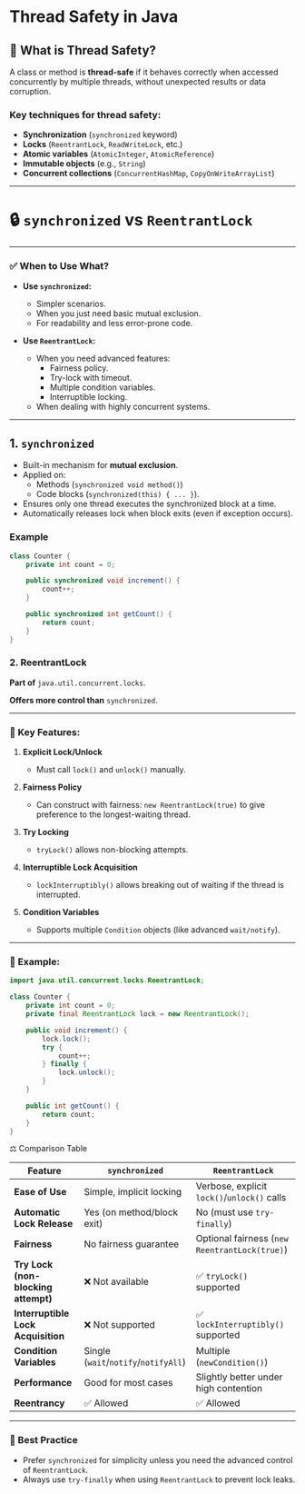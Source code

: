 # Thread Safety in Java

## 📌 What is Thread Safety?
A class or method is **thread-safe** if it behaves correctly when accessed concurrently by multiple threads, without unexpected results or data corruption.

### Key techniques for thread safety:
- **Synchronization** (`synchronized` keyword)
- **Locks** (`ReentrantLock`, `ReadWriteLock`, etc.)
- **Atomic variables** (`AtomicInteger`, `AtomicReference`)
- **Immutable objects** (e.g., `String`)
- **Concurrent collections** (`ConcurrentHashMap`, `CopyOnWriteArrayList`)

---

# 🔒 `synchronized` vs `ReentrantLock`

---

### ✅ When to Use What?

- **Use `synchronized`:**
    - Simpler scenarios.
    - When you just need basic mutual exclusion.
    - For readability and less error-prone code.

- **Use `ReentrantLock`:**
    - When you need advanced features:
        - Fairness policy.
        - Try-lock with timeout.
        - Multiple condition variables.
        - Interruptible locking.
    - When dealing with highly concurrent systems.

---

## 1. `synchronized`
- Built-in mechanism for **mutual exclusion**.
- Applied on:
    - Methods (`synchronized void method()`)
    - Code blocks (`synchronized(this) { ... }`).
- Ensures only one thread executes the synchronized block at a time.
- Automatically releases lock when block exits (even if exception occurs).

### Example
```java
class Counter {
    private int count = 0;

    public synchronized void increment() {
        count++;
    }

    public synchronized int getCount() {
        return count;
    }
}
```

### 2. ReentrantLock

**Part of** `java.util.concurrent.locks`.

**Offers more control than** `synchronized`.

---

### 🔑 Key Features:

1. **Explicit Lock/Unlock**
    - Must call `lock()` and `unlock()` manually.

2. **Fairness Policy**
    - Can construct with fairness: `new ReentrantLock(true)` to give preference to the longest-waiting thread.

3. **Try Locking**
    - `tryLock()` allows non-blocking attempts.

4. **Interruptible Lock Acquisition**
    - `lockInterruptibly()` allows breaking out of waiting if the thread is interrupted.

5. **Condition Variables**
    - Supports multiple `Condition` objects (like advanced `wait/notify`).

---

### 📝 Example:

```java
import java.util.concurrent.locks.ReentrantLock;

class Counter {
    private int count = 0;
    private final ReentrantLock lock = new ReentrantLock();

    public void increment() {
        lock.lock();
        try {
            count++;
        } finally {
            lock.unlock();
        }
    }

    public int getCount() {
        return count;
    }
}
```
⚖️ Comparison Table

| **Feature**                     | **`synchronized`**                     | **`ReentrantLock`**                     |
|----------------------------------|----------------------------------------|-----------------------------------------|
| **Ease of Use**                  | Simple, implicit locking               | Verbose, explicit `lock()`/`unlock()` calls |
| **Automatic Lock Release**       | Yes (on method/block exit)             | No (must use `try-finally`)             |
| **Fairness**                     | No fairness guarantee                  | Optional fairness (`new ReentrantLock(true)`) |
| **Try Lock (non-blocking attempt)** | ❌ Not available                      | ✅ `tryLock()` supported                 |
| **Interruptible Lock Acquisition** | ❌ Not supported                      | ✅ `lockInterruptibly()` supported       |
| **Condition Variables**          | Single (`wait`/`notify`/`notifyAll`)   | Multiple (`newCondition()`)             |
| **Performance**                  | Good for most cases                    | Slightly better under high contention   |
| **Reentrancy**                   | ✅ Allowed                             | ✅ Allowed                               |

---

### 🔐 Best Practice

- Prefer `synchronized` for simplicity unless you need the advanced control of `ReentrantLock`.
- Always use `try-finally` when using `ReentrantLock` to prevent lock leaks.